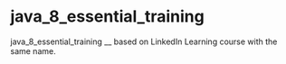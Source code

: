 # java_8_essential_training
java_8_essential_training __ based on LinkedIn Learning course with the same name.
